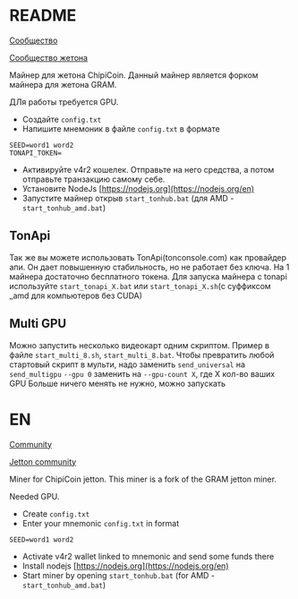 # README

[Сообщество](https://t.me/chapa_mining)

[Сообщество жетона](https://t.me/chipicoinru)

Майнер для жетона ChipiCoin. Данный майнер является форком майнера для жетона GRAM. 

ДЛя работы требуется GPU.
- Создайте `config.txt`
- Напишите мнемоник в файле `config.txt` в формате

```
SEED=word1 word2
TONAPI_TOKEN=
```

- Активируйте v4r2 кошелек. Отправьте на него средства, а потом отправьте транзакцию самому себе.
- Установите NodeJs [https://nodejs.org](https://nodejs.org/en)
- Запустите майнер открыв `start_tonhub.bat` (для AMD - `start_tonhub_amd.bat`)

## TonApi

Так же вы можете использовать TonApi(tonconsole.com) как провайдер апи. Он дает повышенную стабильность, но не работает без ключа. На 1 майнера достаточно бесплатного токена. Для запуска майнера с tonapi используйте `start_tonapi_X.bat` или `start_tonapi_X.sh`(с суффиксом \_amd для компьютеров без CUDA)

## Multi GPU

Можно запустить несколько видеокарт одним скриптом. Пример в файле `start_multi_8.sh`, `start_multi_8.bat`.
Чтобы превратить любой стартовый скрипт в мульти, надо заменить `send_universal` на `send_multigpu`
`--gpu 0` заменить на `--gpu-count X`, где Х кол-во ваших GPU
Больше ничего менять не нужно, можно запускать

# EN

[Community](https://t.me/chapa_mining)

[Jetton community](https://t.me/chipicoin)

Miner for ChipiCoin jetton. This miner is a fork of the GRAM jetton miner.

Needed GPU.

- Create `config.txt`
- Enter your mnemonic `config.txt` in format

```
SEED=word1 word2
```

- Activate v4r2 wallet linked to mnemonic and send some funds there
- Install nodejs [https://nodejs.org](https://nodejs.org/en)
- Start miner by opening `start_tonhub.bat` (for AMD - `start_tonhub_amd.bat`)
